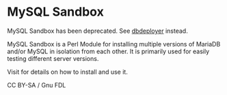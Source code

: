 
# MySQL Sandbox

MySQL Sandbox has been deprecated. See [dbdeployer](../dbdeployer.md) instead.


MySQL Sandbox is a Perl Module for installing multiple versions of MariaDB and/or MySQL in isolation from each other. It is primarily used for easily testing different server versions.


Visit [](https://mysqlsandbox.net/) for details on how to install and use it.


CC BY-SA / Gnu FDL

